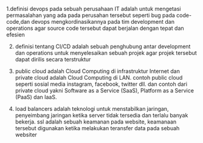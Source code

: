 1.definisi devops pada sebuah perusahaan IT adalah untuk mengetasi permasalahan yang ada pada perusahan tersebut seperti bug pada code-code,dan devops mengkordinasikannya pada tim development dan operations agar source code tersebut dapat berjalan dengan tepat dan efesien 

2. definisi tentang CI/CD adalah sebuah penghubung antar development dan operations
untuk menyelesaikan sebuah projek agar projek tersebut dapat dirilis secara terstruktur 

3.  public cloud adalah Cloud Computing di infrastruktur Internet dan private cloud adalah Cloud Computing di LAN. contoh public cloud seperti sosial media instagram, facebook, twitter dll. dan contoh dari private cloud yakni Software as a Service (SaaS), Platform as a Service (PaaS) dan IaaS.

4. load balancers adalah teknologi untuk menstabilkan jaringan, penyeimbang jaringan ketika server tidak tersedia dan terlalu banyak bekerja.
ssl adalah sebuah keamanan pada website, keamanaan tersebut digunakan ketika melakukan teransfer data pada sebuah websiter
